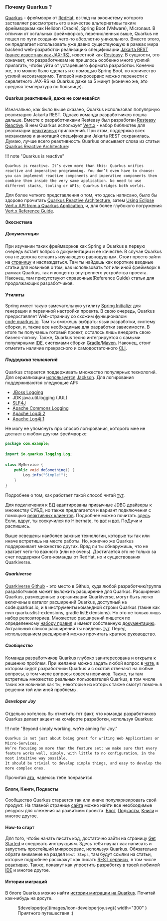 ### Почему Quarkus ?

[Quarkus](https://quarkus.io/) - фреймворк от [RedHat](https://ru.wikipedia.org/wiki/Red_Hat), взгляд на экосистему которого заставляет рассмотреть его в качестве альтернативы таким фреймворкам как Helidon (Oracle), Spring Boot (VMware), Micronaut.
В отличии от остальных фреймворков, перечисленных выше, Quarkus не пошел по пути создания чего-то абсолютно уникального. 
Вместо этого, он предлагает использовать уже давно существующую в рамках мира backend web-разработки реализацию спецификации [Jakarta REST (ранее известная как JAX-RS)](https://jakarta.ee/specifications/restful-ws/3.1/jakarta-restful-ws-spec-3.1.html), известной как [Resteasy](https://resteasy.dev/).
 В сущности, это означает, что разработчикам не пришлось особенно много усилий прилагать, чтобы уйти от устаревшего формата разработки.
Конечно же, это можно было сделать и с помощью Spring Boot, но количество усилий несоизмеримо.
Типовой микросервис можно перенести c сервлетного JAX-RS на Quarkus даже за 5 минут (конечно же, это средняя температура по больнице).

#### Quarkus реактивный, даже не сомневайся

Изначально, как было выше сказано, Quarkus использовал популярную реализацию Jakarta REST. Однако команда разработчиков пошла дальше. Вместе с разработчиками Resteasy был разработан [Resteasy Reactive](https://quarkus.io/guides/resteasy-reactive).
В нем Quarkus использует [Vert.x](https://vertx.io/) - набор библиотек для реализации [реактивных](https://www.reactivemanifesto.org/) приложений. При этом, поддержка всех механизмов и аннотаций спецификации Jakarta REST сохранилась.
Думаю, лучше всего реактивность Quarkus описывают слова из статьи [Quarkus Reactive Architecture](https://quarkus.io/guides/quarkus-reactive-architecture):

!!! note "Quarkus is reactive"

    Quarkus is reactive. It’s even more than this: Quarkus unifies reactive and imperative programming. You don’t even have to choose: you can implement reactive components and imperative components then combine them inside the very same application. No need to use different stacks, tooling or APIs; Quarkus bridges both worlds.

Для более четкого представления о том, что здесь написано, было бы здорово прочитать [Quarkus Reactive Architecture](https://quarkus.io/guides/quarkus-reactive-architecture), затем [Using Eclipse Vert.x API from a Quarkus Application](https://quarkus.io/guides/vertx#executing-asynchronous-code-from-a-blocking-thread), и, для более глубокого погружения [Vert.x Reference Guide](https://quarkus.io/guides/vertx-reference).


#### Экосистема
##### Документация

При изучении таких фреймворков как Spring и Quarkus в первую очередь встает вопрос о документации и ее качестве.
В случае Quarkus она не должна оставить изучающего равнодушным. Стоит просто зайти на [страницу](https://quarkus.io/guides/) и наслаждаться. 
Там ты найдешь как короткие вводные статьи для новичков о том, как использовать тот или иной фреймворк в рамках Quarkus, так и концепты внутреннего устройства проекта.
Наконец, там присутствуют справочные(Reference Guide) статьи для продолжающих разработчиков.

#### Утилиты

Spring имеет такую замечательную утилиту [Spring Initializr](https://start.spring.io/) для генерации и первичной настройки проекта. 
В свою очередь, Quarkus предоставляет Web-страницу со схожим функционалом [code.quarkus.io](https://code.quarkus.io/).
Там ты сможешь выбрать: язык разработки, систему сборки, и, также все необходимые для разработки зависимости.
 В итоге ты получаешь готовый проект, осталось лишь внедрить свою бизнес-логику.
Также, Quarkus тесно интегрируется с самыми популярными [IDE](https://quarkus.io/guides/ide-tooling), системами сборки [Gradle](https://quarkus.io/guides/gradle-tooling)/[Maven](https://quarkus.io/guides/maven-tooling). Наконец, стоит отметить наличие прекрасного и самодостаточного [CLI](https://quarkus.io/guides/cli-tooling).


##### Поддержка технологий
Quarkus старается поддерживать множество популярных технологий. 
Для сериализации [используется](https://quarkus.io/guides/rest-json) [Jackson](https://github.com/FasterXML/jackson). 
Для логирования поддерживаются следующие API:

  * [JBoss Logging](https://github.com/jboss-logging/jboss-logging)
  * JDK java.util.logging (JUL)
  * [SLF4J](https://www.slf4j.org/)
  * [Apache Commons Logging](https://commons.apache.org/proper/commons-logging/)
  * [Apache Log4j 2](https://logging.apache.org/log4j/2.x/)
  * [Apache Log4j 1](https://logging.apache.org/log4j/1.2/)

Не могу не упомянуть про способ логирования, которого мне не достает в любом другом фреймворке:

```java title="Упрощенное логгирование"
package com.example;

import io.quarkus.logging.Log; 

class MyService { 
    public void doSomething() {
        Log.info("Simple!"); 
    }
}
```

Подробнее о том, как работает такой способ читай [тут](https://quarkus.io/guides/logging).

Для подключения к БД адаптированы привычные JDBC драйверы к множеству СУБД, но также предлагается и вариант подключения с помощью [реактивных клиентов](https://quarkus.io/guides/reactive-sql-clients). 
Подробнее можно почитать [здесь](https://quarkus.io/guides/datasource).
Если, вдруг, ты соскучился по Hibernate, то [вот](https://quarkus.io/guides/hibernate-orm) и [вот](https://quarkus.io/guides/hibernate-orm-panache). ПоДучи и распишись.

Выше освещены наиболее важные технологии, которые ты так или иначе встретишь на месте работы. Но, конечно же Quarkus поддерживает множество других. Вряд ли ты обнаружишь, что не хватает чего-то важного (или не очень). 
Достигается это не только за счет поддержки Core-команды от RedHat, но и существования Quarkiverse.


##### Quarkiverse

[Quarkiverse Github](http://github.com/quarkiverse) - это место в Github, куда любой разработчик/группа разработчиков может выложить расширение для Quarkus.
Расширения Quarkus, размещенные в организации Quarkiverse, могут быть легко включены в каталог расширений Quarkus, доступный на code.quarkus.io, и в инструменты командной строки Quarkus (такие как mvn quarkus:list-extensions, gradle listExtensions). Но это не только лишь набор репозиториев. Множество расширений пишется по определенному [набору правил](https://hub.quarkiverse.io/) и имеют собственную [документацию](https://docs.quarkiverse.io/index/explore/index.html). Актуальный список расширений ты найдешь [тут](https://quarkus.io/extensions/). Перед использованием расширений можно прочитать [краткое руководство](https://quarkus.io/faq).


##### Сообщество
Команда разработчиков Quarkus глубоко заинтересована и открыта к решению проблем. При желании можно задать любой вопрос в [чате](https://quarkusio.zulipchat.com/), в котором сидят разработчики Quarkus и с охотой отвечают на любые вопросы, в том числе вопросы совсем новичков.
Также, ты там встретишь множество реальных пользователей Quarkus, в том числе таких же новичков как ты, некоторые из которых также смогут помочь в решении той или иной проблемы. 


##### Developer Joy
Отдельно хотелось бы отметить тот факт, что команда разработчиков Quarkus делает акцент на комфорте разработки, используя Quarkus:

!!! note "Beyond simply working, we’re aiming for Joy."
  
    Quarkus is not just about being great for writing Web Applications or Micro-Services. 
    We’re focusing on more than the feature set: we make sure that every feature works well, simply, with little to no configuration, in the most intuitive way possible.
    It should be trivial to develop simple things, and easy to develop the more complex ones.

Прочитай [это](https://quarkus.io/developer-joy/), надеюсь тебе понравится.

#### Блоги, Книги, Подкасты

Сообщество Quarkus старается так или иначе популяризировать свой продукт. На главной странице [сайта](https://quarkus.io/) можно найти все необходимые ресурсы для слежения за развитием проекта. [Блог](https://quarkus.io/blog/), [Подкасты](https://quarkus.io/insights/), [Книги](https://quarkus.io/books/) и многое другое.


#### How-to старт
Для того, чтобы начать писать код, достаточно зайти на страницу [Get Started](https://quarkus.io/get-started/) и следовать инструкциям.
Здесь тебя научат как написать и запустить простейший микросервис, используя Quarkus. Обязательно обрати внимание на раздел `Next Steps`, там будут ссылки на статьи,
которые подробнее расскажут как писать [REST сервисы](https://quarkus.io/guides/rest-json), в том числе [реактивно](https://quarkus.io/guides/getting-started-reactive). 
Также, покажут как упростить разработку в твоей любимой [IDE](https://quarkus.io/guides/ide-tooling) и многое другое.

#### Истории миграций
В блоге Quarkus можно найти [истории миграции на Quarkus](https://quarkus.io/blog/tag/user-story/). Почитай как-нибудь на досуге.


<figure markdown>
  ![developerjoy](images/icon-developerjoy.svg){ width="300" }
  <figcaption>Приятного путешествия :)</figcaption>
</figure>